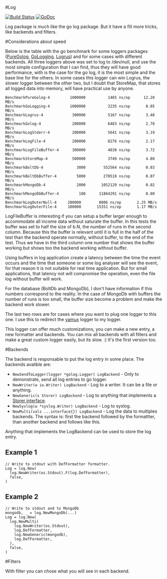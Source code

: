 #Log

[![Build Status](https://travis-ci.org/fcavani/log.svg?branch=master)](https://travis-ci.org/fcavani/log) [![GoDoc](https://godoc.org/github.com/fcavani/log?status.svg)](https://godoc.org/github.com/fcavani/log)

Log package is much like the go log package. But it have a fill more tricks, like backends and filters.

#Considerations about speed

Below is the table with the go benchmark for some loggers packages
([PureGolog](https://golang.org/pkg/log/), [GoLogging](https://github.com/op/go-logging), [Logrus](https://github.com/Sirupsen/logrus))
and for some cases with different backends.
All three loggers above was set to log to /dev/null, and use the most simple
configuration that I can find, thus they will have good performance, with is
the case for the go log, it is the most simple and the base line for the others.
In some cases this logger can win Logrus, the slower logger between the
other two, but I doubt that StoreMap, that stores
all logged data into memory, will have practical use by anyone.

```
BenchmarkPureGolog-4    	 1000000	      1465 ns/op	  12.28 MB/s
BenchmarkGoLogging-4    	 1000000	      2235 ns/op	   8.05 MB/s
BenchmarkLogrus-4       	  300000	      5167 ns/op	   3.48 MB/s
BenchmarkGolog-4        	  200000	      6483 ns/op	   2.78 MB/s
BenchmarkLogStderr-4    	  200000	      5641 ns/op	   3.19 MB/s
BenchmarkLogFile-4      	  200000	      8276 ns/op	   2.17 MB/s
BenchmarkLogFileBuffer-4	  300000	      4838 ns/op	   3.72 MB/s
BenchmarkStoreMap-4     	  500000	      3749 ns/op	   4.80 MB/s
BenchmarkBoltDb-4       	    3000	    552564 ns/op	   0.03 MB/s
BenchmarkBoltDbBuffer-4 	    5000	    270518 ns/op	   0.07 MB/s
BenchmarkMongoDb-4      	    2000	   1052129 ns/op	   0.02 MB/s
BenchmarkMongoDbBuffer-4	     100	  11864291 ns/op	   0.00 MB/s
BenchmarkLogOuterNull-4	    200000	      8006 ns/op	   2.25 MB/s
BenchmarkLogOuterFile-4	    100000	     15351 ns/op	   1.17 MB/s
```

LogFileBuffer is interesting if you can setup a buffer larger enough to
accommodate all income data without saturate the buffer. In this tests the
buffer was set to half the size of b.N, the number of runs in the second
column. Because this the buffer is relevant until it is full in the half
of the test than the backend operate normally, without buffer, to the end
of the test. Thus we have in the third column one number that shows the
buffer working but shows too the backend working without buffer.

Using buffers in log application create a latency between the time the
event occurs and the time that someone or some log analyser will see the
event, for that reason it is not suitable for real time application. But for small
applications, that latency not will compromise the operation, even the
file log without buffer will work.

For the database (BoltDb and MongoDb), I don't have information if this numbers
correspond to the reality. In the case of MongoDb with buffers the number of
runs is too small, the buffer size become a problem and make the backend
work slower.

The last two rows are for cases where you want to plug one logger to this one.
I use this to redirect the [yamux](https://github.com/hashicorp/yamux)
logger to my logger.

This logger can offer much customizations, you can make a new entry, a new formatter
and backends. You can mix all backends with all filters and make a great custom
logger easily, but its slow. :) It's the first version too.

#Backends

The backend is responsable to put the log entry in some place. The backends avalible
are:

* `NewSendToLogger(logger *golog.Logger) LogBackend` - Only to demonstrate,
send all log entries to go logger.
* `NewWriter(w io.Writer) LogBackend` - Log to a writer. It can be a file or
anything.
* `NewGeneric(s Storer) LogBackend` - Log to anything that implements a [Storer
interface](https://godoc.org/github.com/fcavani/log#Storer).
* `NewSyslog(w *syslog.Writer) LogBackend` - Log to syslog.
* `NewMulti(vals ...interface{}) LogBackend` - Log the data to multiples backends.
  The syntax is: first the backend followed by the formattter, than another
  backend and follows like this.

Anything that implements the LogBackend can be used to store the log entry.

## Example 1

```
// Write to stdout with DefFormatter formatter.
Log = log.New(
  log.NewWriter(os.Stdout).F(log.DefFormatter),
  false,
)
```

## Example 2
```
// Write to stdout and to MongoDb
mongodb, _ = log.NewMongoDb(...)
Log = log.New(
  log.NewMulti(
    log.NewWriter(os.Stdout),
    log.DefFormatter,
    log.NewGeneric(mongodb),
    log.DefFormatter,
  ),
  false,
)
```  

#Filters

With filter you can chose what you will see in each backend.
